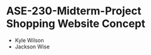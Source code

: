 <h1>
 ASE-230-Midterm-Project<br>Shopping Website Concept
 
</h1> 
<ul>
 <li>Kyle Wilson</li>
 <li>Jackson Wise</li>
</ul>
